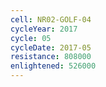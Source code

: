 ```yaml
---
cell: NR02-GOLF-04
cycleYear: 2017
cycle: 05
cycleDate: 2017-05
resistance: 808000
enlightened: 526000 
---
```

      
